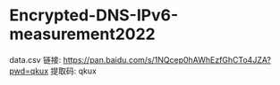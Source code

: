 # Encrypted-DNS-IPv6-measurement2022
data.csv
链接: https://pan.baidu.com/s/1NQcep0hAWhEzfGhCTo4JZA?pwd=qkux 提取码: qkux

